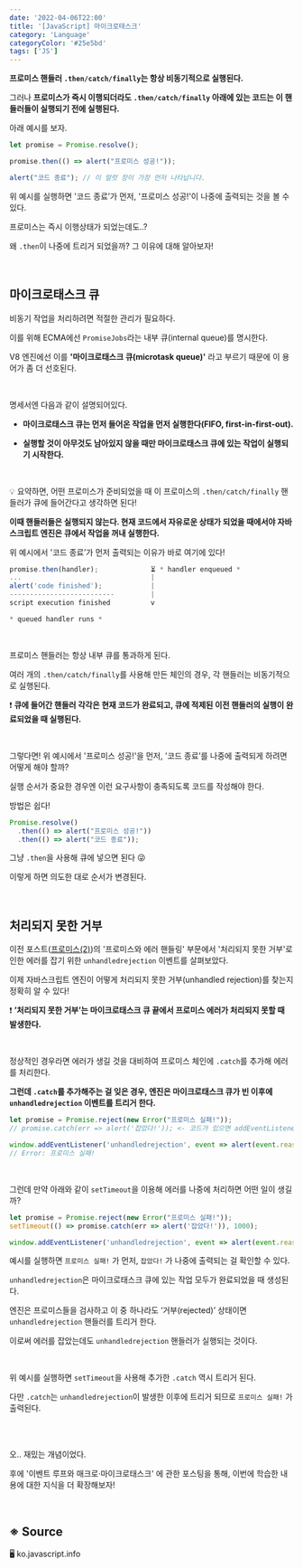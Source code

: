 ```yaml
---
date: '2022-04-06T22:00'
title: '[JavaScript] 마이크로태스크'
category: 'Language'
categoryColor: '#25e5bd'
tags: ['JS']
---
```


**프로미스 핸들러 `.then/catch/finally`는 항상 비동기적으로 실행된다.**

그러나 **프로미스가 즉시 이행되더라도 `.then/catch/finally` 아래에 있는 코드는 이 핸들러들이 실행되기 전에 실행된다.**

아래 예시를 보자.

```js
let promise = Promise.resolve();

promise.then(() => alert("프로미스 성공!"));

alert("코드 종료"); // 이 얼럿 창이 가장 먼저 나타납니다.
```

위 예시를 실행하면 '코드 종료’가 먼저, '프로미스 성공!'이 나중에 출력되는 것을 볼 수 있다.

프로미스는 즉시 이행상태가 되었는데도..?

왜 `.then`이 나중에 트리거 되었을까? 그 이유에 대해 알아보자!

<br />

## 마이크로태스크 큐

비동기 작업을 처리하려면 적절한 관리가 필요하다. 

이를 위해 ECMA에선 `PromiseJobs`라는 내부 큐(internal queue)를 명시한다. 

V8 엔진에선 이를 **'마이크로태스크 큐(microtask queue)'** 라고 부르기 때문에 이 용어가 좀 더 선호된다.

<br />

명세서엔 다음과 같이 설명되어있다.

- **마이크로태스크 큐는 먼저 들어온 작업을 먼저 실행한다(FIFO, first-in-first-out).**

- **실행할 것이 아무것도 남아있지 않을 때만 마이크로태스크 큐에 있는 작업이 실행되기 시작한다.**

<br />

💡 요약하면, 어떤 프로미스가 준비되었을 때 이 프로미스의 `.then/catch/finally` 핸들러가 큐에 들어간다고 생각하면 된다!

**이때 핸들러들은 실행되지 않는다. 현재 코드에서 자유로운 상태가 되었을 때에서야 자바스크립트 엔진은 큐에서 작업을 꺼내 실행한다.**

위 예시에서 '코드 종료’가 먼저 출력되는 이유가 바로 여기에 있다!

```js
promise.then(handler);             ⏳ * handler enqueued *
...                                |
alert('code finished');            | 
--------------------------         |
script execution finished          v   

* queued handler runs *
```

<br />

프로미스 핸들러는 항상 내부 큐를 통과하게 된다.

여러 개의 `.then/catch/finally`를 사용해 만든 체인의 경우, 각 핸들러는 비동기적으로 실행된다.

❗️ **큐에 들어간 핸들러 각각은 현재 코드가 완료되고, 큐에 적제된 이전 핸들러의 실행이 완료되었을 때 실행된다.**

<br />

그렇다면! 위 예시에서 '프로미스 성공!'을 먼저, '코드 종료’를 나중에 출력되게 하려면 어떻게 해야 할까?

실행 순서가 중요한 경우엔 이런 요구사항이 충족되도록 코드를 작성해야 한다.

방법은 쉽다!

```js
Promise.resolve()
  .then(() => alert("프로미스 성공!"))
  .then(() => alert("코드 종료"));
```

그냥 `.then`을 사용해 큐에 넣으면 된다 😜

이렇게 하면 의도한 대로 순서가 변경된다.

<br />

## 처리되지 못한 거부

이전 포스트(<a href="/220405-js-promise-2/">프로미스(2)</a>)의 '프로미스와 에러 핸들링' 부문에서 '처리되지 못한 거부'로 인한 에러를 잡기 위한 `unhandledrejection` 이벤트를 살펴보았다.

이제 자바스크립트 엔진이 어떻게 처리되지 못한 거부(unhandled rejection)를 찾는지 정확히 알 수 있다!

❗️ **’처리되지 못한 거부’는 마이크로태스크 큐 끝에서 프로미스 에러가 처리되지 못할 때 발생한다.**

<br />

정상적인 경우라면 에러가 생길 것을 대비하여 프로미스 체인에 `.catch`를 추가해 에러를 처리한다.

**그런데 `.catch`를 추가해주는 걸 잊은 경우, 엔진은 마이크로태스크 큐가 빈 이후에 `unhandledrejection` 이벤트를 트리거 한다.**

```js
let promise = Promise.reject(new Error("프로미스 실패!"));
// promise.catch(err => alert('잡았다!')); <- 코드가 있으면 addEventListener 가 실행되지 않는다.

window.addEventListener('unhandledrejection', event => alert(event.reason));
// Error: 프로미스 실패!
```

<br />

그런데 만약 아래와 같이 `setTimeout`을 이용해 에러를 나중에 처리하면 어떤 일이 생길까?

```js
let promise = Promise.reject(new Error("프로미스 실패!"));
setTimeout(() => promise.catch(err => alert('잡았다!')), 1000);

window.addEventListener('unhandledrejection', event => alert(event.reason));
```

예시를 실행하면 `프로미스 실패!` 가 먼저, `잡았다!` 가 나중에 출력되는 걸 확인할 수 있다.

`unhandledrejection`은 마이크로태스크 큐에 있는 작업 모두가 완료되었을 때 생성된다. 

엔진은 프로미스들을 검사하고 이 중 하나라도 ‘거부(rejected)’ 상태이면 `unhandledrejection` 핸들러를 트리거 한다. 

이로써 에러를 잡았는데도 `unhandledrejection` 핸들러가 실행되는 것이다.

<br />

위 예시를 실행하면 `setTimeout`을 사용해 추가한 `.catch` 역시 트리거 된다. 

다만 `.catch`는 `unhandledrejection`이 발생한 이후에 트리거 되므로 `프로미스 실패!` 가 출력된다.

<br />
<br />

오.. 재밌는 개념이었다.

후에 '이벤트 루프와 매크로·마이크로태스크' 에 관한 포스팅을 통해, 이번에 학습한 내용에 대한 지식을 더 확장해보자!

<br />

## ※ Source

🖥 ko.javascript.info